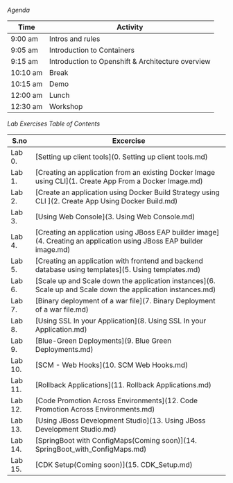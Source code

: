 
*Agenda*

| Time  | Activity |
| ------------- | ------------- |
| 9:00 am  | Intros and rules  |
| 9:05 am  | Introduction to Containers   |
| 9:15 am  | Introduction to Openshift & Architecture overview   |
| 10:10 am  | Break   | 
| 10:15 am  | Demo   | 
| 12:00 am  | Lunch   | 
| 12:30 am  | Workshop   | 




*Lab Exercises Table of Contents*

| S.no | Excercise |
| ------------- | ------------- |
| Lab 0. | [Setting up client tools](0. Setting up client tools.md) |
| Lab 1. | [Creating an application from an existing Docker Image using CLI](1. Create App From a Docker Image.md) |
| Lab 2. | [Create an application using Docker Build Strategy using CLI ](2. Create App Using Docker Build.md) |
| Lab 3. | [Using Web Console](3. Using Web Console.md) |
| Lab 4. | [Creating an application using JBoss EAP builder image](4. Creating an application using JBoss EAP builder image.md) |
| Lab 5. | [Creating an application with frontend and backend database using templates](5. Using templates.md) |
| Lab 6. | [Scale up and Scale down the application instances](6. Scale up and Scale down the application instances.md) |
| Lab 7. | [Binary deployment of a war file](7. Binary Deployment of a war file.md) |
| Lab 8. | [Using SSL In your Application](8. Using SSL In your Application.md) |
| Lab 9. | [Blue-Green Deployments](9. Blue Green Deployments.md) |
| Lab 10. | [SCM - Web Hooks](10. SCM Web Hooks.md) |
| Lab 11.  | [Rollback Applications](11. Rollback Applications.md) |
| Lab 12.  | [Code Promotion Across Environments](12. Code Promotion Across Environments.md) |
| Lab 13.  | [Using JBoss Development Studio](13. Using JBoss Development Studio.md) |
| Lab 14.  | [SpringBoot with ConfigMaps(Coming soon)](14. SpringBoot_with_ConfigMaps.md) |
| Lab 15.  | [CDK Setup(Coming soon)](15. CDK_Setup.md) |
